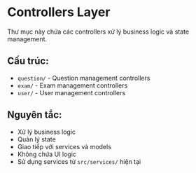 # Controllers Layer

Thư mục này chứa các controllers xử lý business logic và state management.

## Cấu trúc:
- `question/` - Question management controllers
- `exam/` - Exam management controllers  
- `user/` - User management controllers

## Nguyên tắc:
- Xử lý business logic
- Quản lý state
- Giao tiếp với services và models
- Không chứa UI logic
- Sử dụng services từ `src/services/` hiện tại
